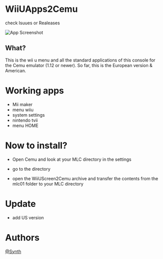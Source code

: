 # WiiUApps2Cemu

check Isuues or Realeases

![App Screenshot](https://cdn.discordapp.com/attachments/1005861052510117948/1006219353949225031/kindpng_1648417.png)


## What?

This is the wii u menu and all the standard applications of this console for the Cemu emulator (1.12 or newer). So far, this is the European version & American.

# Working apps
- Mii maker
- menu wiiu
- system settings
- nintendo tvii
- menu HOME

# Now to install?
- Open Cemu and look at your MLC directory in the settings

- go to the directory

- open the WiiUScreen2Cemu archive and transfer the contents from the mlc01 folder to your MLC directory

# Update

- add US version

# Authors

[@Synth](https://github.com/SynthouS)
